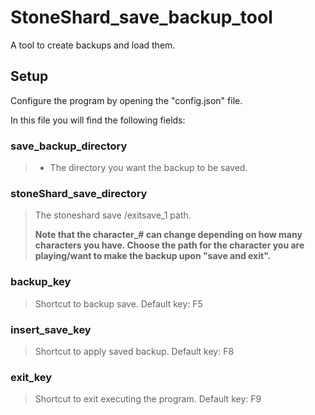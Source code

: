 # StoneShard_save_backup_tool
 A tool to create backups and load them.

## Setup
  Configure the program by opening the "config.json" file.
  
  In this file you will find the following fields:
   

### save_backup_directory
 >- The directory you want the backup to be saved.
 
 
 
### stoneShard_save_directory
 > The stoneshard save /exitsave_1 path.
 > 
 >**Note that the character_# can change depending on how many characters you have. Choose the path for the character you are playing/want to make the backup upon "save and exit".**

### backup_key
 > Shortcut to backup save.
 > Default key: F5

### insert_save_key
 > Shortcut to apply saved backup.
 > Default key: F8

### exit_key
 > Shortcut to exit executing the program.
 > Default key: F9
    
